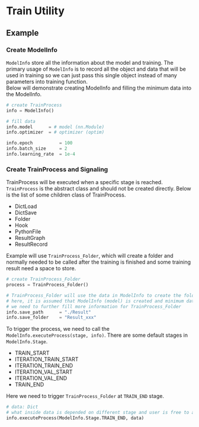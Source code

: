 # Train Utility

## Example

### Create ModelInfo

```ModelInfo``` store all the information about the model and training. The primary usage of ```ModelInfo``` is to record all the object and data that will be used in training so we can just pass this single object instead of many parameters into training function. </br>
Below will demonstrate creating ModelInfo and filling the minimum data into the ModelInfo.

```python
# create TrainProcess
info = ModelInfo()

# fill data
info.model      = # model (nn.Module)
info.optimizer  = # optimizer (optim)

info.epoch          = 100
info.batch_size     = 2
info.learning_rate  = 1e-4
```

### Create TrainProcess and Signaling

TrainProcess will be executed when a specific stage is reached. ```TrainProcess``` is the abstract class and should not be created directly. Below is the list of some children class of TrainProcess.

- DictLoad
- DictSave
- Folder
- Hook
- PythonFile
- ResultGraph
- ResultRecord

Example will use ```TrainProcess_Folder```, which will create a folder and normally needed to be called after the training is finished and some training result need a space to store.

```python
# create TrainProcess_Folder
process = TrainProcess_Folder()

# TrainProcess_Folder will use the data in ModelInfo to create the folder
# here, it is assumed that ModelInfo (model) is created and minimum data is filled
# we need to further fill more information for TrainProcess_Folder
info.save_path      = "./Result"
info.save_folder    = "Result_xxx"
```

To trigger the process, we need to call the ```ModelInfo.executeProcess(stage, info)```. There are some default stages in ```ModelInfo.Stage```.

- TRAIN_START
- ITERATION_TRAIN_START
- ITERATION_TRAIN_END
- ITERATION_VAL_START
- ITERATION_VAL_END
- TRAIN_END

Here we need to trigger ```TrainProcess_Folder``` at ```TRAIN_END``` stage.

```python
# data: Dict
# what inside data is depended on different stage and user is free to add more into it
info.executeProcess(ModelInfo.Stage.TRAIN_END, data)
```

